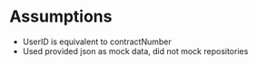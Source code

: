 # Assumptions

- UserID is equivalent to contractNumber
- Used provided json as mock data, did not mock repositories